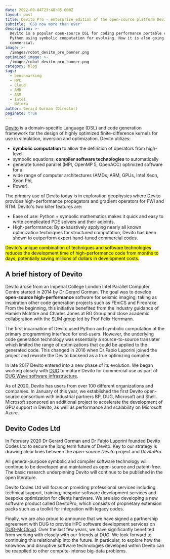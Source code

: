 ```yaml
---
date: 2022-09-04T23:48:05.000Z
layout: post
title: Devito Pro - enterprise edition of the open-source platform Devito
subtitle: 'GSD now more than ever'
description: >-
  Devito is a popular open-source DSL for coding performance portable code in
  Python using symbolic computation for evolving. Now it is also going
  commercial.
image: >-
  /images/robot_devito_pro_banner.png
optimized_image: >-
  /images/robot_devito_pro_banner.png
category: blog
tags:
  - benchmarking
  - HPC
  - Cloud
  - AMD
  - ARM
  - Intel
  - NVidia
author: Gerard Gorman (Director)
paginate: true
---
```


[Devito](https://www.devitoproject.org) is a domain-specific Language (DSL)
and code generation framework for the design of highly optimized
finite-difference kernels for use in simulation, inversion and optimization.
Devito utilizes:
* **symbolic computation** to allow the definition of operators from high-level
* symbolic equations; **compiler software technologies** to automatically
* generate tuned parallel (MPI, OpenMP 5, OpenACC) optimized software for a
* wide range of computer architectures (AMDs, ARM, GPUs, Intel Xeon, Xeon Phi,
* Power).

The primary use of Devito today is in exploration geophysics where Devito
provides high-performance propagators and gradient operators for FWI and RTM.
Devito's two killer features are:
* Ease of use: Python + symbolic mathematics makes it quick and easy to write complicated PDE solvers and their adjoints.
* High-performance: By exhaustively applying nearly all known optimization techniques for structured computation, Devito has been shown to outperform expert hand-tuned commercial codes.

<mark>Devito's unique combination of techniques and software technologies
reduces the development time of high-performance code from months to days,
potentially saving millions of dollars in development costs.</mark>

## A brief history of Devito
Devito arose from an Imperial College London Intel Parallel Computer Centre
started in 2014 by Dr Gerard Gorman. The goal was to develop **open-source
high-performance** software for seismic imaging; taking as inspiration other
code generation projects such as FEniCS and Firedrake. From the beginning,
this initiative benefited from the industry guidance of Hamish McIntire and
Charles Jones at BG Group and close academic collaboration with the SLIM
group led by Prof Felix Herrmann.

The first incarnation of Devito used Python and symbolic computation at the
primary programming interface for end-users. However, the underlying code
generation technology was essentially a source-to-source translater which
limited the range of optimizations that could be applied to the generated
code. This changed in 2016 when Dr Fabio Luporini joined the project and
rewrote the Devito backend as a true optimizing compiler.

In late 2017 Devito entered into a new phase of its evolution. We began
working closely with [DUG](https://dug.com/) to mature Devito for commercial
use as part of [DUG Wave software
infrastructure](https://dug.com/geoscience-services/full-waveform-inversion-fwi/).

As of 2020, Devito has users from over 100 different organizations and
companies. In January of this year, we established the first Devito
open-source consortium with industrial partners BP, DUG, Microsoft and Shell.
Microsoft sponsored an additional project to accelerate the development of
GPU support in Devito, as well as performance and scalability on Microsoft
Azure.

## Devito Codes Ltd
In February 2020 Dr Gerard Gorman and Dr Fabio Luporini founded Devito Codes
Ltd to secure the long term future of Devito. Key to our strategy is drawing
clear lines between the *open-source Devito* project and *DevitoPro*.

All general-purpose symbolic and compiler software technology will continue
to be developed and maintained as open-source and patent-free. The basic
research underpinning Devito will continue to be published in the open
literature.

Devito Codes Ltd will focus on providing professional services including
technical support, training, bespoke software development services and
bespoke optimization for clients hardware. We are also developing a new
software product called DevitoPro, which consists of proprietary extension
packs such as a toolkit for integration with legacy codes.

Finally, we are also proud to announce that we have signed a partnership
agreement with DUG to provide HPC software development services on
[DUG-McCloud](https://dug.com/dug-mccloud/). Over the last few years, we have
significantly benefited from working with closely with our friends at DUG. We
look forward to continuing this relationship into the future. In particular,
to explore how the knowhow and disruptive software technologies developed
within Devito can be reapplied to other compute-intense big-data problems.
